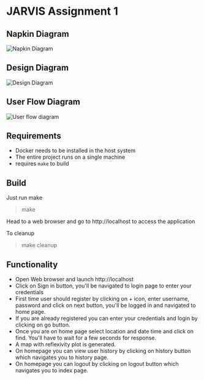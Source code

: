 # JARVIS Assignment 1

## Napkin Diagram

![Napkin Diagram](https://user-images.githubusercontent.com/22557048/152892846-99e400bf-0cf2-44ba-a407-ce3cb34d833b.png)


## Design Diagram

![Design Diagram](https://user-images.githubusercontent.com/22557048/152893155-2e558d2c-d486-4070-89b9-abf9153e8221.png)


## User Flow Diagram

![User flow diagram](https://user-images.githubusercontent.com/22557048/152893438-234bd3c7-8ea7-4c45-9b13-2c7cca853d22.png)



## Requirements
- Docker needs to be installed in the host system
- The entire project runs on a single machine
- requires ``make`` to build

## Build
Just run make
> make

Head to a web browser and go to http://localhost to access the application

To cleanup
> make cleanup

## Functionality
- Open Web browser and launch http://localhost
- Click on Sign in button, you'll be navigated to login page to enter your credentials
- First time user should register by clicking on + icon, enter username, password and click on next button, you'll be logged in and navigated to home page.
- If you are already registered you can enter your credentials and login by clicking on go button.
- Once you are on home page select location and date time and click on find. You'll have to wait for a few seconds for response.
- A map with reflexivity plot is generated.
- On homepage you can view user history by clicking on history button which navigates you to history page.
- On homepage you can logout by clicking on logout button which navigates you to index page.
